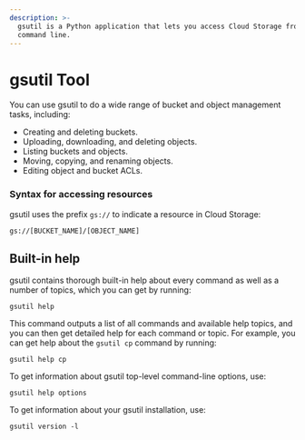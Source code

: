 ```yaml
---
description: >-
  gsutil is a Python application that lets you access Cloud Storage from the
  command line.
---
```


# gsutil Tool

You can use gsutil to do a wide range of bucket and object management tasks, including:

* Creating and deleting buckets.
* Uploading, downloading, and deleting objects.
* Listing buckets and objects.
* Moving, copying, and renaming objects.
* Editing object and bucket ACLs.

### Syntax for accessing resources <a id="syntax"></a>

gsutil uses the prefix `gs://` to indicate a resource in Cloud Storage:

```text
gs://[BUCKET_NAME]/[OBJECT_NAME]
```

## Built-in help

gsutil contains thorough built-in help about every command as well as a number of topics, which you can get by running:

```text
gsutil help
```

This command outputs a list of all commands and available help topics, and you can then get detailed help for each command or topic. For example, you can get help about the `gsutil cp` command by running:

```text
gsutil help cp
```

To get information about gsutil top-level command-line options, use:

```text
gsutil help options
```

To get information about your gsutil installation, use:

```text
gsutil version -l
```

## 

## 

